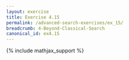 ```yaml
---
layout: exercise
title: Exercise 4.15
permalink: /advanced-search-exercises/ex_15/
breadcrumb: 4-Beyond-Classical-Search
canonical_id: ex4.15
---
```


{% include mathjax_support %}
